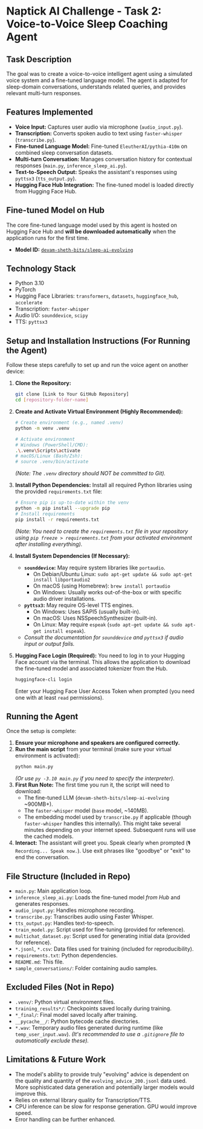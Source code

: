 # Naptick AI Challenge - Task 2: Voice-to-Voice Sleep Coaching Agent

## Task Description

The goal was to create a voice-to-voice intelligent agent using a simulated voice system and a fine-tuned language model. The agent is adapted for sleep-domain conversations, understands related queries, and provides relevant multi-turn responses.

## Features Implemented

* **Voice Input:** Captures user audio via microphone (`audio_input.py`).
* **Transcription:** Converts spoken audio to text using `faster-whisper` (`transcribe.py`).
* **Fine-tuned Language Model:** Fine-tuned `EleutherAI/pythia-410m` on combined sleep conversation datasets.
* **Multi-turn Conversation:** Manages conversation history for contextual responses (`main.py`, `inference_sleep_ai.py`).
* **Text-to-Speech Output:** Speaks the assistant's responses using `pyttsx3` (`tts_output.py`).
* **Hugging Face Hub Integration:** The fine-tuned model is loaded directly from Hugging Face Hub.

## Fine-tuned Model on Hub

The core fine-tuned language model used by this agent is hosted on Hugging Face Hub and **will be downloaded automatically** when the application runs for the first time.

* **Model ID:** [`devam-sheth-bits/sleep-ai-evolving`](https://huggingface.co/devam-sheth-bits/sleep-ai-evolving)

## Technology Stack

* Python 3.10
* PyTorch
* Hugging Face Libraries: `transformers`, `datasets`, `huggingface_hub`, `accelerate`
* Transcription: `faster-whisper`
* Audio I/O: `sounddevice`, `scipy`
* TTS: `pyttsx3`

## Setup and Installation Instructions (For Running the Agent)

Follow these steps carefully to set up and run the voice agent on another device:

1.  **Clone the Repository:**
    ```bash
    git clone [Link to Your GitHub Repository]
    cd [repository-folder-name]
    ```

2.  **Create and Activate Virtual Environment (Highly Recommended):**
    ```bash
    # Create environment (e.g., named .venv)
    python -m venv .venv

    # Activate environment
    # Windows (PowerShell/CMD):
    .\.venv\Scripts\activate
    # macOS/Linux (Bash/Zsh):
    # source .venv/bin/activate
    ```
    *(Note: The `.venv` directory should NOT be committed to Git).*

3.  **Install Python Dependencies:**
    Install all required Python libraries using the provided `requirements.txt` file:
    ```bash
    # Ensure pip is up-to-date within the venv
    python -m pip install --upgrade pip
    # Install requirements
    pip install -r requirements.txt
    ```
    *(Note: You need to create the `requirements.txt` file in your repository using `pip freeze > requirements.txt` from your activated environment after installing everything).*

4.  **Install System Dependencies (If Necessary):**
    * **`sounddevice`:** May require system libraries like `portaudio`.
        * On Debian/Ubuntu Linux: `sudo apt-get update && sudo apt-get install libportaudio2`
        * On macOS (using Homebrew): `brew install portaudio`
        * On Windows: Usually works out-of-the-box or with specific audio driver installations.
    * **`pyttsx3`:** May require OS-level TTS engines.
        * On Windows: Uses SAPI5 (usually built-in).
        * On macOS: Uses NSSpeechSynthesizer (built-in).
        * On Linux: May require `espeak` (`sudo apt-get update && sudo apt-get install espeak`).
    * *Consult the documentation for `sounddevice` and `pyttsx3` if audio input or output fails.*

5.  **Hugging Face Login (Required):**
    You need to log in to your Hugging Face account via the terminal. This allows the application to download the fine-tuned model and associated tokenizer from the Hub.
    ```bash
    huggingface-cli login
    ```
    Enter your Hugging Face User Access Token when prompted (you need one with at least `read` permissions).

## Running the Agent

Once the setup is complete:

1.  **Ensure your microphone and speakers are configured correctly.**
2.  **Run the main script** from your terminal (make sure your virtual environment is activated):
    ```bash
    python main.py
    ```
    *(Or use `py -3.10 main.py` if you need to specify the interpreter)*.
3.  **First Run Note:** The first time you run it, the script will need to download:
    * The fine-tuned LLM (`devam-sheth-bits/sleep-ai-evolving` ~900MB+).
    * The `faster-whisper` model (`base` model, ~140MB).
    * The embedding model used by `transcribe.py` if applicable (though `faster-whisper` handles this internally).
    This might take several minutes depending on your internet speed. Subsequent runs will use the cached models.
4.  **Interact:** The assistant will greet you. Speak clearly when prompted (`🎙️ Recording... Speak now.`). Use exit phrases like "goodbye" or "exit" to end the conversation.

## File Structure (Included in Repo)

* `main.py`: Main application loop.
* `inference_sleep_ai.py`: Loads the fine-tuned model *from Hub* and generates responses.
* `audio_input.py`: Handles microphone recording.
* `transcribe.py`: Transcribes audio using Faster Whisper.
* `tts_output.py`: Handles text-to-speech.
* `train_model.py`: Script used for fine-tuning (provided for reference).
* `multichat_dataset.py`: Script used for generating initial data (provided for reference).
* `*.jsonl`, `*.csv`: Data files used for training (included for reproducibility).
* `requirements.txt`: Python dependencies.
* `README.md`: This file.
* `sample_conversations/`: Folder containing audio samples.

## Excluded Files (Not in Repo)

* `.venv/`: Python virtual environment files.
* `training_results*/`: Checkpoints saved locally during training.
* `*_final/`: Final model saved locally after training.
* `__pycache__/`: Python bytecode cache directories.
* `*.wav`: Temporary audio files generated during runtime (like `temp_user_input.wav`).
    *(It's recommended to use a `.gitignore` file to automatically exclude these).*

## Limitations & Future Work

* The model's ability to provide truly "evolving" advice is dependent on the quality and quantity of the `evolving_advice_200.jsonl` data used. More sophisticated data generation and potentially larger models would improve this.
* Relies on external library quality for Transcription/TTS.
* CPU inference can be slow for response generation. GPU would improve speed.
* Error handling can be further enhanced.
